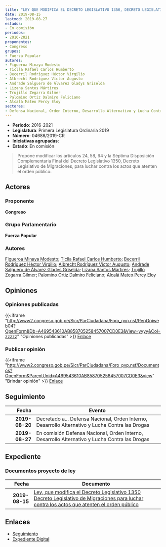 ```yaml
---
title: "LEY QUE MODIFICA EL DECRETO LEGISLATIVO 1350, DECRETO LEGISLATIVO DE MIGRACIONES PARA LUCHAR CONTRA LOS ACTOS QUE ATENTEN EL ORDEN PÚBLICO"
date: 2019-08-15
lastmod: 2019-08-27
estados:
- En comisión
periodos:
- 2016-2021
proponentes:
- Congreso
grupos:
- Fuerza Popular
autores:
- Figueroa Minaya Modesto
- Ticlla Rafael Carlos Humberto
- Becerril Rodríguez Héctor Virgilio
- Albrecht Rodríguez Víctor Augusto
- Andrade Salguero de Álvarez Gladys Griselda
- Lizana Santos Mártires
- Trujillo Zegarra Gilmer
- Palomino Ortiz Dalmiro Feliciano
- Alcalá Mateo Percy Eloy
sectores:
- Defensa Nacional, Orden Interno, Desarrollo Alternativo y Lucha Contra las Drogas
---
```

- **Periodo**: 2016-2021
- **Legislatura**: Primera Legislatura Ordinaria 2019
- **Número**: 04686/2019-CR
- **Iniciativas agrupadas**: 
- **Estado**: En comisión

> Propone modificar los artículos 24, 58, 64 y la Séptima Disposición Complementaria Final del Decreto Legislativo 1350, Decreto Legislativo de Migraciones, para luchar contra los actos que atenten el orden público.


## Actores

### Proponente

**Congreso**

### Grupo Parlamentario

**Fuerza Popular**

### Autores

[Figueroa Minaya Modesto](mailto:mailto:mfigueroam@congreso.gob.pe); [Ticlla Rafael Carlos Humberto](mailto:mailto:cticlla@congreso.gob.pe); [Becerril Rodríguez Héctor Virgilio](mailto:mailto:hbecerril@congreso.gob.pe); [Albrecht Rodríguez Víctor Augusto](mailto:mailto:valbrecht@congreso.gob.pe); [Andrade Salguero de Álvarez Gladys Griselda](mailto:mailto:gandrade@congreso.gob.pe); [Lizana Santos Mártires](mailto:mailto:mlizana@congreso.gob.pe); [Trujillo Zegarra Gilmer](mailto:mailto:gtrujilloz@congreso.gob.pe); [Palomino Ortiz Dalmiro Feliciano](mailto:mailto:dfpalomino@congreso.gob.pe); [Alcalá Mateo Percy Eloy](mailto:mailto:palcala@congreso.gob.pe)

## Opiniones

### Opiniones publicadas

{{<iframe "http://www2.congreso.gob.pe/Sicr/ParCiudadana/Foro_pvp.nsf/RepOpiweb04?OpenForm&Db=A469543610AB858705258457007CD0E3&View=yyyy&Col=zzzzz" "Opiniones publicadas" >}}
[Enlace](http://www2.congreso.gob.pe/Sicr/ParCiudadana/Foro_pvp.nsf/RepOpiweb04?OpenForm&Db=A469543610AB858705258457007CD0E3&View=yyyy&Col=zzzzz)

### Publicar opinión

{{<iframe "http://www2.congreso.gob.pe/Sicr/ParCiudadana/Foro_pvp.nsf/Documentos?OpenForm&ParentUnid=A469543610AB858705258457007CD0E3&view" "Brindar opinión" >}}
[Enlace](http://www2.congreso.gob.pe/Sicr/ParCiudadana/Foro_pvp.nsf/Documentos?OpenForm&ParentUnid=A469543610AB858705258457007CD0E3&view)


## Seguimiento

| Fecha | Evento |
|------:|--------|
| **2019-08-20** | Decretado a... Defensa Nacional, Orden Interno, Desarrollo Alternativo y Lucha Contra las Drogas |
| **2019-08-27** | En comisión Defensa Nacional, Orden Interno, Desarrollo Alternativo y Lucha Contra las Drogas |

## Expediente

### Documentos proyecto de ley

| Fecha | Documento |
|------:|-----------|
| **2019-08-15** | [Ley, que modifica el Decreto Legislativo 1350 Decreto Legislativo de Migraciones para luchar contra los actos que atenten el orden público](http://www.leyes.congreso.gob.pe/Documentos/2016_2021/Proyectos_de_Ley_y_de_Resoluciones_Legislativas/PL0468620190815.pdf) |

## Enlaces

- [Seguimiento](http://www2.congreso.gob.pe/Sicr/TraDocEstProc/CLProLey2016.nsf/f7fff46988ca05b1052578e100829cc7/29a055b573a948d605258457007ceb69?OpenDocument)
- [Expediente Digital](http://www2.congreso.gob.pe/Sicr/TraDocEstProc/CLProLey2016.nsf/f7fff46988ca05b1052578e100829cc7/29a055b573a948d605258457007ceb69?OpenDocument&Click=05257FB7005EB655.eb71d0cf91d8294e05256cdf006b5706/$Body/0.1C6C)

